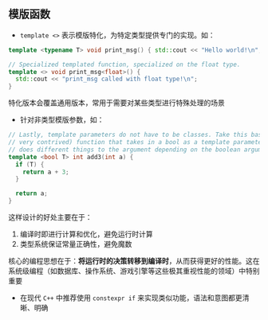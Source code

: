 ## 模版函数

- `template <>` 表示模版特化，为特定类型提供专门的实现。如：

```c++
template <typename T> void print_msg() { std::cout << "Hello world!\n"; }

// Specialized templated function, specialized on the float type.
template <> void print_msg<float>() {
  std::cout << "print_msg called with float type!\n";
}
```

特化版本会覆盖通用版本，常用于需要对某些类型进行特殊处理的场景

- 针对非类型模版参数，如：

```c++
// Lastly, template parameters do not have to be classes. Take this basic (yet
// very contrived) function that takes in a bool as a template parameter and
// does different things to the argument depending on the boolean argument.
template <bool T> int add3(int a) {
  if (T) {
    return a + 3;
  }

  return a;
}
```

这样设计的好处主要在于：

1. 编译时即进行计算和优化，避免运行时计算
2. 类型系统保证常量正确性，避免魔数

核心的编程思想在于：**将运行时的决策转移到编译时**，从而获得更好的性能。这在系统级编程（如数据库、操作系统、游戏引擎等这些极其重视性能的领域）中特别重要

- 在现代 `C++` 中推荐使用 `constexpr if` 来实现类似功能，语法和意图都更清晰、明确

